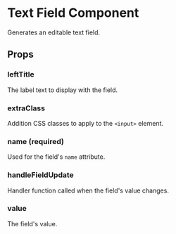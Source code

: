 # Text Field Component

Generates an editable text field.

## Props

### leftTitle

The label text to display with the field.

### extraClass

Addition CSS classes to apply to the `<input>` element.

### name (required)

Used for the field's `name` attribute.

### handleFieldUpdate

Handler function called when the field's value changes.

### value

The field's value.